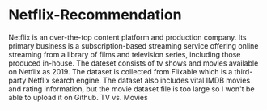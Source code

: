 # Netflix-Recommendation
Netflix is an over-the-top content platform and production company. Its primary business is a subscription-based streaming service offering online streaming from a library of films and television series, including those produced in-house. 
The dateset consists of tv shows and movies available on Netflix as 2019. The dataset is collected from Flixable which is a third-party Netflix search engine. The dataset also includes vital IMDB movies and rating information, but the movie dataset file is too large so I won't be able to upload it on Github. 
TV vs. Movies
